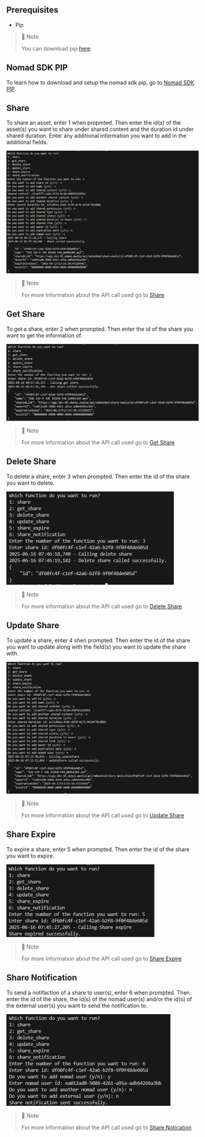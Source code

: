 ## Prerequisites

- Pip

> 📘 Note
> 
> You can download pip [here](https://pip.pypa.io/en/stable/installation/).

## Nomad SDK PIP

To learn how to download and setup the nomad sdk pip, go to [Nomad SDK PIP](https://github.com/Nomad-Media/nomad-sdk/tree/main/nomad-sdk-pip).

## Share

To share an asset, enter 1 when propmted. Then enter the id(s) of the asset(s) you want to share under shared content and the duration id under shared duration. Enter any additional information you want to add in the additional fields.

![](images/share.png)

> 📘 Note
> 
> For more information about the API call used go to [Share](https://developer.nomad-cms.com/docs/share)

## Get Share

To get a share, enter 2 when prompted. Then enter the id of the share you want to get the information of.

![](images/get-share.png)

> 📘 Note
> 
> For more information about the API call used go to [Get Share](https://developer.nomad-cms.com/docs/get-share)

## Delete Share

To delete a share, enter 3 when prompted. Then enter the id of the share you want to delete.

![](images/delete-share.png)

> 📘 Note
> 
> For more information about the API call used go to [Delete Share](https://developer.nomad-cms.com/docs/delete-share)

## Update Share

To update a share, enter 4 shen prompted. Then enter the id of the share you want to update along with the field(s) you want to update the share with.

![](images/update-share.png)

> 📘 Note
> 
> For more information about the API call used go to [Update Share](https://developer.nomad-cms.com/docs/update-share)

## Share Expire

To expire a share, enter 5 when prompted. Then enter the id of the share you want to expire.

![](images/share-expire.png)

> 📘 Note
> 
> For more information about the API call used go to [Share Expire](https://developer.nomad-cms.com/docs/share-expire)

## Share Notification

To send a notifaction of a share to user(s), enter 6 when prompted. Then enter the id of the share, the id(s) of the nomad user(s) and/or the id(s) of the external user(s) you want to send the notification to.

![](images/share-notification.png)

> 📘 Note
> 
> For more information about the API call used go to [Share Notication](https://developer.nomad-cms.com/docs/share-notification)